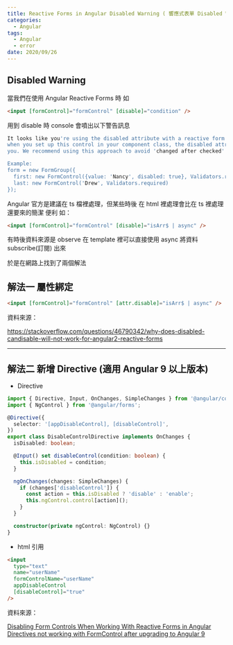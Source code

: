 ```yaml
---
title: Reactive Forms in Angular Disabled Warning ( 響應式表單 Disabled Warning )
categories:
  - Angular
tags:
  - Angular
  - error
date: 2020/09/26
---
```


## Disabled Warning

當我們在使用 Angular Reactive Forms 時 如

```html
<input [formControl]="formControl" [disable]="condition" />
```

用到 disable 時 console 會噴出以下警告訊息

```bash
It looks like you're using the disabled attribute with a reactive form directive. If you set disabled to true
when you set up this control in your component class, the disabled attribute will actually be set in the DOM for
you. We recommend using this approach to avoid 'changed after checked' errors.

Example:
form = new FormGroup({
  first: new FormControl({value: 'Nancy', disabled: true}, Validators.required),
  last: new FormControl('Drew', Validators.required)
});
```

Angular 官方是建議在 ts 檔裡處理，但某些時後 在 html 裡處理會比在 ts 裡處理還要來的簡潔 便利 如：

```html
<input [formControl]="formControl" [disable]="isArr$ | async" />
```

有時後資料來源是 observe 在 template 裡可以直接使用 async 將資料 subscribe(訂閱) 出來

於是在網路上找到了兩個解法

## 解法一 屬性綁定

```html
<input [formControl]="formControl" [attr.disable]="isArr$ | async" />
```

資料來源：

https://stackoverflow.com/questions/46790342/why-does-disabled-candisable-will-not-work-for-angular2-reactive-forms

---

## 解法二 新增 Directive (適用 Angular 9 以上版本)

- Directive

```ts
import { Directive, Input, OnChanges, SimpleChanges } from '@angular/core';
import { NgControl } from '@angular/forms';

@Directive({
  selector: '[appDisableControl], [disableControl]',
})
export class DisableControlDirective implements OnChanges {
  isDisabled: boolean;

  @Input() set disableControl(condition: boolean) {
    this.isDisabled = condition;
  }

  ngOnChanges(changes: SimpleChanges) {
    if (changes['disableControl']) {
      const action = this.isDisabled ? 'disable' : 'enable';
      this.ngControl.control[action]();
    }
  }

  constructor(private ngControl: NgControl) {}
}
```

- html 引用

```html
<input
  type="text"
  name="userName"
  formControlName="userName"
  appDisableControl
  [disableControl]="true"
/>
```

資料來源：

[Disabling Form Controls When Working With Reactive Forms in Angular](https://netbasal.com/disabling-form-controls-when-working-with-reactive-forms-in-angular-549dd7b42110)
[Directives not working with FormControl after upgrading to Angular 9](https://stackoverflow.com/questions/60075561/directives-not-working-with-formcontrol-after-upgrading-to-angular-9)
